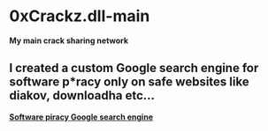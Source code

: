 # 0xCrackz.dll-main
**My main crack sharing network**

I created a custom Google search engine for software p*racy only on safe websites like diakov, downloadha etc...
-
[**Software piracy Google search engine**](https://cse.google.com/cse?cx=c63050381d7b04924)